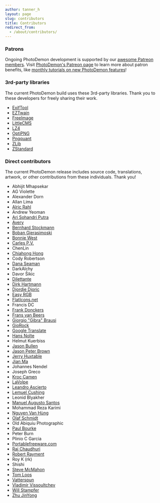 ```yaml
---
author: tanner_h
layout: page
slug: contributors
title: Contributors
redirect_from:
  - /about/contributors/
---
```


### Patrons

Ongoing PhotoDemon development is supported by our [awesome Patreon members](https://www.patreon.com/photodemon/overview).  Visit [PhotoDemon's Patreon page](https://www.patreon.com/photodemon/overview) to learn more about patron benefits, like [monthly tutorials on new PhotoDemon features](https://www.patreon.com/photodemon/posts)!

### 3rd-party libraries

The current PhotoDemon build uses these 3rd-party libraries.  Thank you to these developers for freely sharing their work.

* [ExifTool](http://www.sno.phy.queensu.ca/~phil/exiftool/)
* [EZTwain](http://eztwain.com/eztwain1.htm)
* [FreeImage](http://freeimage.sourceforge.net/)
* [LittleCMS](http://www.littlecms.com)
* [LZ4](http://www.lz4.org)
* [OptiPNG](http://optipng.sourceforge.net/)
* [Pngquant](http://pngquant.org/)
* [ZLib](http://zlib.net)
* [ZStandard](http://www.zstd.net)

### Direct contributors

The current PhotoDemon release includes source code, translations, artwork, or other contributions from these individuals.  Thank you!

* Abhijit Mhapsekar
* AG Violette
* Alexander Dorn
* Allan Lima
* [Alric Rahl](https://t.me/Alricrahl)
* Andrew Yeoman
* [Ari Sohandri Putra](http://arisohandrip.indonesiaz.com/)
* [Avery](http://www.planet-source-code.com/vb/scripts/ShowCode.asp?txtCodeId=37541&lngWId=1)
* [Bernhard Stockmann](http://www.gimpusers.com/tutorials/colorful-light-particle-stream-splash-screen-gimp.html)
* [Boban Gjerasimoski](https://www.behance.net/Boban_Gjerasimoski)
* [Bonnie West](http://www.planet-source-code.com/vb/scripts/ShowCode.asp?txtCodeId=74264&lngWId=1)
* [Carles P.V.](http://www.planetsourcecode.com/vb/scripts/ShowCode.asp?txtCodeId=42376&lngWId=1)
* ChenLin
* [Chiahong Hong](https://github.com/ChiahongHong)
* Cody Robertson
* [Dana Seaman](http://www.cyberactivex.com/)
* DarkAlchy
* Davor Šikic
* [Dilettante](http://www.vbforums.com/showthread.php?660014-VB6-ShellPipe-quot-Shell-with-I-O-Redirection-quot-control)
* [Dirk Hartmann](http://www.taichi-zentrum-heidelberg.de)
* [Djordje Djoric](https://www.odesk.com/o/profiles/users/_~0181c1599705edab79/)
* [Easy RGB](http://www.easyrgb.com/)
* [FlatIcons.net](http://flaticons.net/)
* Francis DC
* [Frank Donckers](http://www.planetsourcecode.com/vb/scripts/BrowseCategoryOrSearchResults.asp?lngWId=1&blnAuthorSearch=TRUE&lngAuthorId=2213335741)
* [Frans van Beers](https://plus.google.com/+FransvanBeers/)
* [Giorgio "Gibra" Brausi](http://nuke.vbcorner.net)
* [GioRock](http://www.planet-source-code.com/vb/scripts/BrowseCategoryOrSearchResults.asp?lngWId=1&blnAuthorSearch=TRUE&lngAuthorId=77440558266)
* [Google Translate](http://translate.google.com)
* [Hans Nolte](https://github.com/hansnolte)
* Helmut Kuerbiss
* [Jason Bullen](http://www.planetsourcecode.com/vb/scripts/ShowCode.asp?txtCodeId=11488&lngWId=1)
* [Jason Peter Brown](https://github.com/jpbro)
* [Jerry Huxtable](http://www.jhlabs.com/ip/filters/index.html)
* [Jian Ma](https://www.cnblogs.com/stronghorse/)
* Johannes Nendel
* Joseph Greco
* [Kroc Camen](http://camendesign.com)
* [LaVolpe](http://www.vbforums.com/showthread.php?t=606736)
* [Leandro Ascierto](http://leandroascierto.com/blog/clsmenuimage/)
* [Lemuel Cushing](https://github.com/LemuelCushing)
* Leonid Blyakher
* [Manuel Augusto Santos](http://www.planetsourcecode.com/vb/scripts/ShowCode.asp?txtCodeId=26303&lngWId=1)
* Mohammad Reza Karimi
* [Nguyen Van Hùng](https://github.com/vhreal1302)
* [Olaf Schmidt](http://www.vbrichclient.com)
* Old Abiquiu Photographic
* [Paul Bourke](http://paulbourke.net/miscellaneous/)
* Peter Burn
* Plinio C Garcia
* [Portablefreeware.com](http://www.portablefreeware.com/forums/viewtopic.php?t=21652)
* [Raj Chaudhuri](https://github.com/rajch)
* [Robert Rayment](http://rrprogs.com/)
* Roy K (rk)
* Shishi
* [Steve McMahon](http://www.vbaccelerator.com/home/VB/index.asp)
* [Tom Loos](http://www.designedbyinstinct.com)
* [Vatterspun](https://github.com/vatterspun)
* [Vladimir Vissoultchev](https://github.com/wqweto)
* [Will Stampfer](https://github.com/epmatsw)
* [Zhu JinYong](http://www.planetsourcecode.com/vb/authors/ShowBio.asp?lngAuthorId=55292624&lngWId=1)
